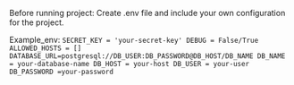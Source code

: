 Before running project: 
    Create .env file and include your own configuration for the project. 

    
Example_env:
    `
    SECRET_KEY = 'your-secret-key'
    DEBUG = False/True
    ALLOWED_HOSTS = []
    DATABASE_URL=postgresql://DB_USER:DB_PASSWORD@DB_HOST/DB_NAME
    DB_NAME = your-database-name
    DB_HOST = your-host
    DB_USER = your-user
    DB_PASSWORD =your-password
    `
